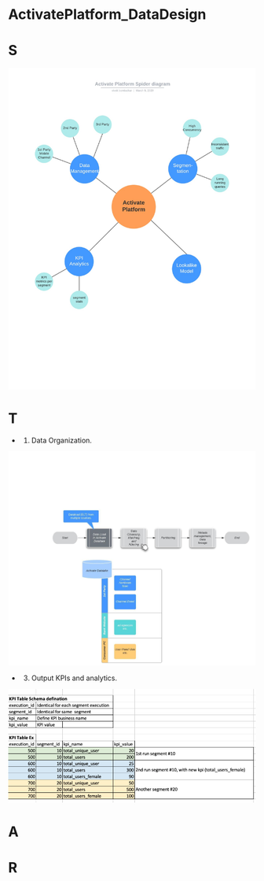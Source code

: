 # ActivatePlatform_DataDesign


# S
<img src="./pics/Activate Platform Spider diagram.jpeg"  />


# T

- 1. Data Organization.  
<img src="./pics/DataOrganization_DetailedFlowchart.jpeg"  />

- 3. Output KPIs and analytics.  
<img src="./pics/kpi_table.png"  />



# A


# R

